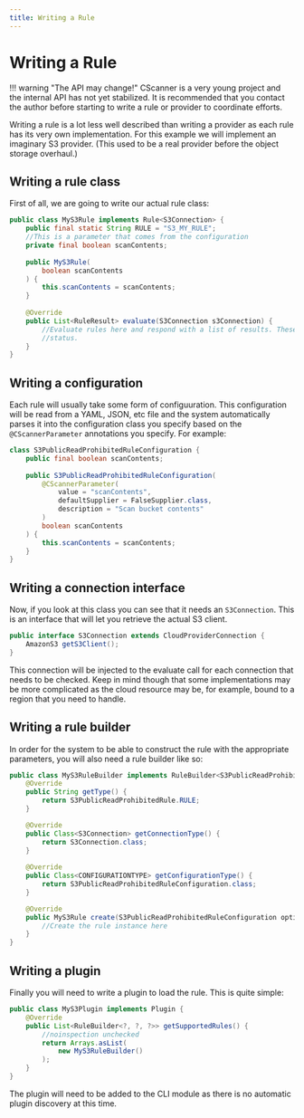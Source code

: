 ```yaml
---
title: Writing a Rule
---
```


# Writing a Rule

!!! warning "The API may change!"
    CScanner is a very young project and the internal API has not yet stabilized. It is recommended that you contact
    the author before starting to write a rule or provider to coordinate efforts.

Writing a rule is a lot less well described than writing a provider as each rule has its very own implementation. For
this example we will implement an imaginary S3 provider. (This used to be a real provider before the object storage
overhaul.)

## Writing a rule class

First of all, we are going to write our actual rule class:

```java
public class MyS3Rule implements Rule<S3Connection> {
    public final static String RULE = "S3_MY_RULE";
    //This is a parameter that comes from the configuration
    private final boolean scanContents;
    
    public MyS3Rule(
        boolean scanContents
    ) {
        this.scanContents = scanContents;
    }
    
    @Override
    public List<RuleResult> evaluate(S3Connection s3Connection) {
        //Evaluate rules here and respond with a list of results. These results contain resources and their compliancy
        //status.        
    }
}
```

## Writing a configuration

Each rule will usually take some form of configuuration. This configuration will be read from a YAML, JSON, etc file
and the system automatically parses it into the configuration class you specify based on the `@CScannerParameter`
annotations you specify. For example:

```java
class S3PublicReadProhibitedRuleConfiguration {
    public final boolean scanContents;
    
    public S3PublicReadProhibitedRuleConfiguration(
        @CScannerParameter(
            value = "scanContents",
            defaultSupplier = FalseSupplier.class,
            description = "Scan bucket contents"
        )
        boolean scanContents
    ) {
        this.scanContents = scanContents;  
    }
}
```

## Writing a connection interface

Now, if you look at this class you can see that it needs an `S3Connection`. This is an interface that will let you 
retrieve the actual S3 client.

```java
public interface S3Connection extends CloudProviderConnection {
    AmazonS3 getS3Client();
}
```

This connection will be injected to the evaluate call for each connection that needs to be checked. Keep in mind though
that some implementations may be more complicated as the cloud resource may be, for example, bound to a region that
you need to handle.

## Writing a rule builder

In order for the system to be able to construct the rule with the appropriate parameters, you will also need a 
rule builder like so:

```java
public class MyS3RuleBuilder implements RuleBuilder<S3PublicReadProhibitedRule, S3Connection, S3PublicReadProhibitedRuleConfiguration> {
    @Override
    public String getType() {
        return S3PublicReadProhibitedRule.RULE;
    }

    @Override
    public Class<S3Connection> getConnectionType() {
        return S3Connection.class;
    }
    
    @Override
    public Class<CONFIGURATIONTYPE> getConfigurationType() {
        return S3PublicReadProhibitedRuleConfiguration.class;
    }

    @Override
    public MyS3Rule create(S3PublicReadProhibitedRuleConfiguration options) {
        //Create the rule instance here
    }
}
```

## Writing a plugin

Finally you will need to write a plugin to load the rule. This is quite simple:

```java
public class MyS3Plugin implements Plugin {
    @Override
    public List<RuleBuilder<?, ?, ?>> getSupportedRules() {
        //noinspection unchecked
        return Arrays.asList(
            new MyS3RuleBuilder()
        );
    }
}
```

The plugin will need to be added to the CLI module as there is no automatic plugin discovery at this time.